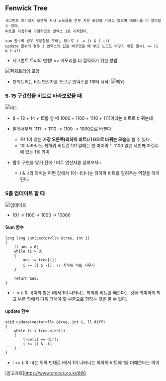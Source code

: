 ## Fenwick Tree

``` in my words
세그먼트 트리에서 오른쪽 자식 노드들을 전부 지운 모양을 가지고 있으며 메모리를 더 절약할 수 있다.
비트를 사용하여 구현하므로 인덱스 1로 시작한다.

sum 함수의 경우 부분합을 구하는 함수로 i -= (i & (-i))
update 함수의 경우 i 인덱스의 값을 바꾸었을 때 부모 노드도 바꾸기 위한 함수i += (i & (-i))
```


- 세그먼트 트리의 변형! => 메모리를 더 절약하기 위한 방법

![펙윅트리의 모양](https://img1.daumcdn.net/thumb/R1280x0/?scode=mtistory&fname=http%3A%2F%2Fcfile26.uf.tistory.com%2Fimage%2F257FDE4858C9211F04CFB4)

- 펜윅트리는 비트연산자를 쓰므로 인덱스를 1부터 시작!
![펙윅](https://img1.daumcdn.net/thumb/R1280x0/?scode=mtistory&fname=http%3A%2F%2Fcfile10.uf.tistory.com%2Fimage%2F2333064C58C9236F0EF241)

### 5-15 구간합을 비트로 바라보았을 때
![비트](https://img1.daumcdn.net/thumb/R1280x0/?scode=mtistory&fname=http%3A%2F%2Fcfile10.uf.tistory.com%2Fimage%2F2606F64958C92AFC248ECF)

- 8 + 12 + 14 + 15를 할 때 1000 + 1100 + 1110 + 1111이라는 비트로 바뀌는데
- 밑에서부터 1111 -> 1110 -> 1100 -> 1000으로 바뀐다 
	- 즉! 1이 있는 **가장 오른쪽(최하위 비트)가 0으로 바뀌는 모습**을 볼 수 있다.
	- 1이 나타나느 최하위 비트란 101 일때는 맨 마지막 1. 1100 일땐 세번째 자릿수에 있는 1을 의미 


- 함수 구현을 알기 전에!! 비트 연산자를 살펴보자~
	- i & -i의 의미는 어떤 값에서 1이 나타나는 최하위 비트를 알려주는 역할을 하게 된다.

### 5를 업데이트 할 때
![업데이트](https://img1.daumcdn.net/thumb/R1280x0/?scode=mtistory&fname=http%3A%2F%2Fcfile4.uf.tistory.com%2Fimage%2F2525F04758C931A8357DD0)

- 101 -> 1100 -> 1000 -> 10000 
	

#### Sum 함수


```
long long sum(vector<ll> &tree, int i)
{
    ll ans = 0;
    while (i > 0)
    {
        ans += tree[i];
        i -= (i & -i); // 최하위 비트 지우기 
    }
 
    return ans;
}
```

- i -= (i & -i)이라 함은 i에서 1이 나타나는 최하위 비트를 빼준다는 것을 의미하게 되고 부분 합에서 다음 더해야 할 부분으로 향하는 것을 알 수 있다.

#### update 함수

```
void update(vector<ll> &tree, int i, ll diff)
{
    while (i < tree.size())
    {
        tree[i] += diff;
        i += (i & -i);
    }
}
```

- i += (i & -i)는 위와 반대로 i에서 1이 나타나는 최하위 비트에 1을 더해준다는 의미

[참고자료]<https://www.crocus.co.kr/666>
